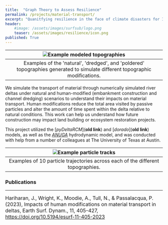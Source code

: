 ```yaml
---
title:  "Graph Theory to Assess Resilience"
permalink: /projects/material-transport/
excerpt: "Quanitfying resilience in the face of climate disasters for India chemical sector"
header:
    #image: /assets/images/surfsub/logo.png
    teaser: /assets/images/resilience/icon.png
published: True
---
```


| ![Example modeled topographies](/assets/images/materialtransport/ModelTopo_Modifications.png) |
|:--:|
| Examples of the 'natural', 'dredged', and 'poldered' topographies generated to simulate different topographic modifications. |

We simulate the transport of material through numerically simulated river deltas under natural and human-modified (embankment construction and channel dredging) scenarios to understand their impacts on material transport.
Human modifications reduce the total area visited by passive particles and alter the amount of time spent within the delta relative to natural conditions.
This work can help us understand how future construction may impact land building or ecosystem restoration projects.

This project utilized the [*pyDeltaRCM*](**old link**) and [*dorado*](**old link**) models, as well as the [*ANUGA*](https://github.com/anuga-community/anuga_core) hydrodynamic model, and was conducted with help from a number of colleagues at The University of Texas at Austin.

| ![Example particle tracks](/assets/images/materialtransport/SI_particle_tracks_topos.png) |
|:--:|
| Examples of 10 particle trajectories across each of the different topographies. |

### Publications
---

<font size="3">
Hariharan, J., Wright, K., Moodie, A., Tull, N., & Passalacqua, P. (2023), Impacts of human modifications on material transport in deltas, Earth Surf. Dynam., 11, 405-427, <a href="https://doi.org/10.5194/esurf-11-405-2023">https://doi.org/10.5194/esurf-11-405-2023</a>
</font>
